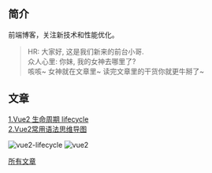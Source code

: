 ## 简介
前端博客，关注新技术和性能优化。
> HR: 大家好, 这是我们新来的前台小哥.<br>
> 众人心里: 你妹, 我的女神去哪里了?<br>
> 咳咳~ 女神就在文章里~ 读完文章里的干货你就更牛掰了~

## 文章

[1.Vue2 生命周期 lifecycle](https://github.com/songxtianx/Front-End-Blog/issues/1)   
[2.Vue2常用语法思维导图](https://github.com/songxtianx/Front-End-Blog/issues/2)

![vue2-lifecycle](https://user-images.githubusercontent.com/3021389/45475243-54b16e80-b76e-11e8-9042-21f8d390bacb.png)
![vue2](https://user-images.githubusercontent.com/3021389/46121636-3f950f00-c247-11e8-8180-8a8717bc84c5.png)

[所有文章](https://github.com/songxtianx/Front-End-Blog/issues)
